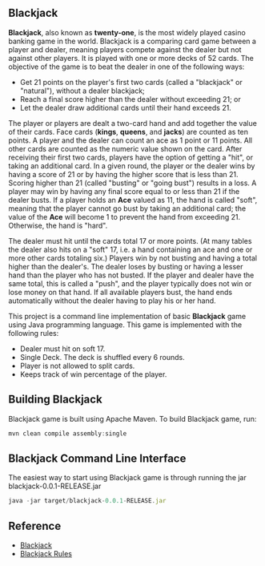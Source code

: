 ## Blackjack

**Blackjack**, also known as **twenty-one**, is the most widely played casino banking game in the world. Blackjack is a comparing card game between a player and dealer, meaning players compete against the dealer but not against other players. It is played with one or more decks of 52 cards. The objective of the game is to beat the dealer in one of the following ways:

* Get 21 points on the player's first two cards (called a "blackjack" or "natural"), without a dealer blackjack;
* Reach a final score higher than the dealer without exceeding 21; or
* Let the dealer draw additional cards until their hand exceeds 21.

The player or players are dealt a two-card hand and add together the value of their cards. Face cards (**kings**, **queens**, and **jacks**) are counted as ten points. A player and the dealer can count an ace as 1 point or 11 points. All other cards are counted as the numeric value shown on the card. After receiving their first two cards, players have the option of getting a "hit", or taking an additional card. In a given round, the player or the dealer wins by having a score of 21 or by having the higher score that is less than 21. Scoring higher than 21 (called "busting" or "going bust") results in a loss. A player may win by having any final score equal to or less than 21 if the dealer busts. If a player holds an **Ace** valued as 11, the hand is called "soft", meaning that the player cannot go bust by taking an additional card; the value of the **Ace** will become 1 to prevent the hand from exceeding 21. Otherwise, the hand is "hard".

The dealer must hit until the cards total 17 or more points. (At many tables the dealer also hits on a "soft" 17, i.e. a hand containing an ace and one or more other cards totaling six.) Players win by not busting and having a total higher than the dealer's. The dealer loses by busting or having a lesser hand than the player who has not busted. If the player and dealer have the same total, this is called a "push", and the player typically does not win or lose money on that hand. If all available players bust, the hand ends automatically without the dealer having to play his or her hand.

This project is a command line implementation of basic **Blackjack** game using Java programming language. This game is implemented with the following rules:

* Dealer must hit on soft 17.
* Single Deck. The deck is shuffled every 6 rounds.
* Player is not allowed to split cards.
* Keeps track of win percentage of the player.

## Building Blackjack

Blackjack game is built using Apache Maven. To build Blackjack game, run:

```javascript
mvn clean compile assembly:single
```

## Blackjack Command Line Interface

The easiest way to start using Blackjack game is through running the jar blackjack-0.0.1-RELEASE.jar

```javascript
java -jar target/blackjack-0.0.1-RELEASE.jar
```

## Reference

* [Blackjack](https://en.wikipedia.org/wiki/Blackjack)
* [Blackjack Rules](https://www.blackjackinfo.com/blackjack-rules/)



